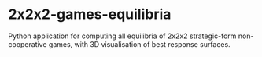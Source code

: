 # 2x2x2-games-equilibria
Python application for computing all equilibria of 2x2x2 strategic-form non-cooperative games, with 3D visualisation of best response surfaces.

